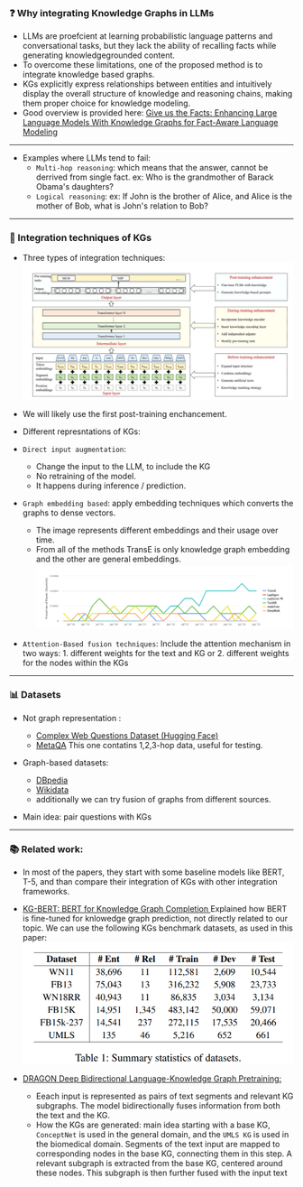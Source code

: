 ### ❓ Why integrating Knowledge Graphs in LLMs

- LLMs are proefcient at learning probabilistic language patterns and conversational tasks, but they lack the ability of recalling facts while generating knowledgegrounded content.
- To overcome these limitations, one of the proposed method is to integrate knowledge based graphs.
- KGs explicitly express relationships between
  entities and intuitively display the overall structure of knowledge
  and reasoning chains, making them proper choice for knowledge modeling.
- Good overview is provided here: [Give us the Facts: Enhancing Large Language Models With Knowledge Graphs for Fact-Aware Language Modeling](https://ieeexplore.ieee.org/stamp/stamp.jsp?tp=&arnumber=10417790)

---

- Examples where LLMs tend to fail:
  - `Multi-hop reasoning`: which means that the answer, cannot be derrived from single fact.
    ex: Who is the grandmother of Barack Obama's daughters?
  - `Logical reasoning`:
    ex: If John is the brother of Alice, and Alice is the mother of Bob, what is John's relation to Bob?

---

### 🔗 Integration techniques of KGs

- Three types of integration techniques:
  ![alt text](img/image-2.png)
- We will likely use the first post-training enchancement.

- Different represntations of KGs:

- `Direct input augmentation`:
  - Change the input to the LLM, to include the KG
  - No retraining of the model.
  - It happens during inference / prediction.
- `Graph embedding based`: apply embedding techniques which converts the graphs to dense vectors.

  - The image represents different embeddings and their usage over time.
  - From all of the methods TransE is only knowledge graph embedding and the other are general embeddings.
    ![alt text](img/image-3.png)

- `Attention-Based fusion techniques`: Include the attention mechanism in two ways: 1. different weights for the text and KG or 2. different weights for the nodes within the KGs

---

### 📊 Datasets

- Not graph representation :

  - [Complex Web Questions Dataset (Hugging Face)](https://huggingface.co/datasets/drt/complex_web_questions/viewer/complex_web_questions/train?p=1&views%5B%5D=complex_web_questions_train&row=118)
  - [MetaQA](https://github.com/yuyuz/MetaQA) This one contatins 1,2,3-hop data, useful for testing.

- Graph-based datasets:

  - [DBpedia](https://www.dbpedia.org/resources/sparql/)
  - [Wikidata](https://www.wikidata.org/wiki/Wikidata:Main_Page)
  - additionally we can try fusion of graphs from different sources.

- Main idea: pair questions with KGs

---

### 📚 Related work:

- In most of the papers, they start with some baseline models like BERT, T-5, and than compare their integration of KGs with other integration frameworks.

- [KG-BERT: BERT for Knowledge Graph Completion
  ](https://arxiv.org/pdf/1909.03193) Explained how BERT is fine-tuned for knlowedge graph prediction, not directly related to our topic. We can use the following KGs benchmark datasets, as used in this paper:
  ![alt text](img/image-5.png)

- [DRAGON Deep Bidirectional Language-Knowledge Graph Pretraining:](https://arxiv.org/pdf/2210.09338)

  - Eeach input is represented as pairs of text segments and relevant KG subgraphs. The model bidirectionally fuses information from both the text and the KG.
  - How the KGs are generated:
    main idea starting with a base KG, `ConceptNet` is used in the general domain, and the `UMLS KG` is used in the biomedical domain. Segments of the text input are mapped to corresponding nodes in the base KG, connecting them in this step. A relevant subgraph is extracted from the base KG, centered around these nodes. This subgraph is then further fused with the input text

